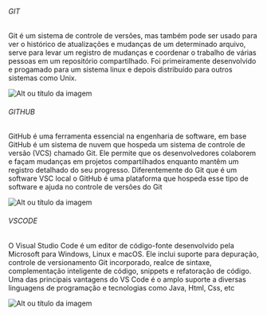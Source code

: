 ###### GIT
Git é um sistema de controle de versões, mas também pode ser usado para ver o histórico de atualizações e mudanças de um determinado arquivo, serve para levar um registro de mudanças e coordenar o trabalho de várias pessoas em um repositório compartilhado. Foi primeiramente desenvolvido e progamado para um sistema linux e depois distribuído para outros sistemas como Unix.

![Alt ou título da imagem](https://devopedia.org/images/article/377/9576.1642018528.png)

###### GITHUB
GitHub é uma ferramenta essencial na engenharia de software, em base GitHub é um sistema de nuvem que hospeda um sistema de controle de versão (VCS) chamado Git. Ele permite que os desenvolvedores colaborem e façam mudanças em projetos compartilhados enquanto mantêm um registro detalhado do seu progresso. Diferentemente do Git que é um software VSC local o GitHub é uma plataforma que hospeda esse tipo de software e ajuda no controle de versões do Git

![Alt ou título da imagem](https://www.webfx.com/wp-content/uploads/2022/08/github-logo.png)

###### VSCODE
O Visual Studio Code é um editor de código-fonte desenvolvido pela Microsoft para Windows, Linux e macOS. Ele inclui suporte para depuração, controle de versionamento Git incorporado, realce de sintaxe, complementação inteligente de código, snippets e refatoração de código. Uma das principais vantagens do VS Code é o amplo suporte a diversas linguagens de programação e tecnologias como Java, Html, Css, etc

![Alt ou título da imagem](https://uxwing.com/wp-content/themes/uxwing/download/brands-and-social-media/visual-studio-code-icon.png)
